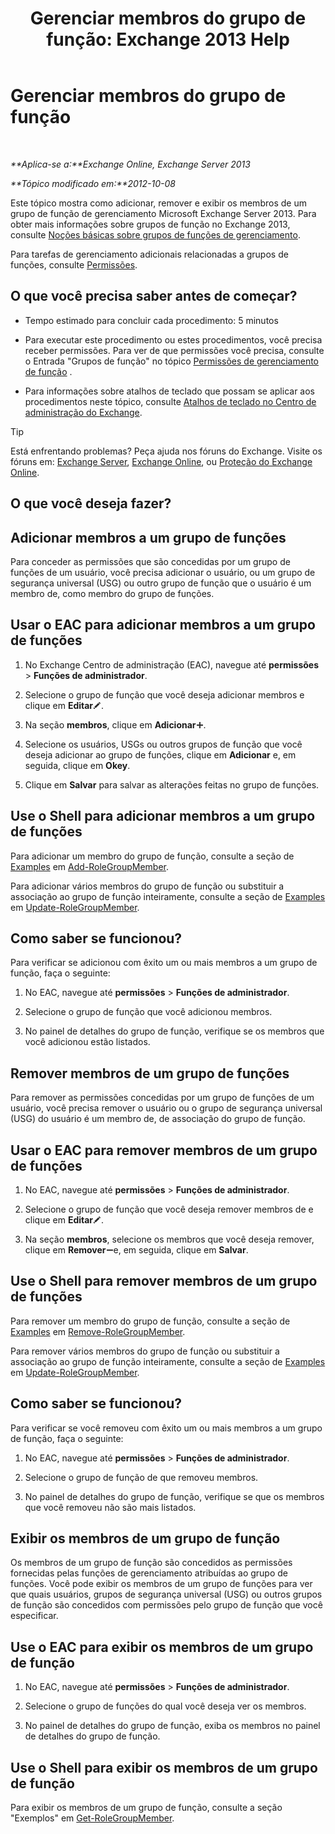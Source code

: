 ﻿---
title: 'Gerenciar membros do grupo de função: Exchange 2013 Help'
TOCTitle: Gerenciar membros do grupo de função
ms:assetid: c064729d-7cda-47fc-b105-acf4b300d430
ms:mtpsurl: https://technet.microsoft.com/pt-br/library/JJ657492(v=EXCHG.150)
ms:contentKeyID: 50486543
ms.date: 05/22/2018
mtps_version: v=EXCHG.150
ms.translationtype: MT
---

# Gerenciar membros do grupo de função

 

_**Aplica-se a:**Exchange Online, Exchange Server 2013_

_**Tópico modificado em:**2012-10-08_

Este tópico mostra como adicionar, remover e exibir os membros de um grupo de função de gerenciamento Microsoft Exchange Server 2013. Para obter mais informações sobre grupos de função no Exchange 2013, consulte [Noções básicas sobre grupos de funções de gerenciamento](understanding-management-role-groups-exchange-2013-help.md).

Para tarefas de gerenciamento adicionais relacionadas a grupos de funções, consulte [Permissões](permissions-exchange-2013-help.md).

## O que você precisa saber antes de começar?

  - Tempo estimado para concluir cada procedimento: 5 minutos

  - Para executar este procedimento ou estes procedimentos, você precisa receber permissões. Para ver de que permissões você precisa, consulte o Entrada "Grupos de função" no tópico [Permissões de gerenciamento de função](role-management-permissions-exchange-2013-help.md) .

  - Para informações sobre atalhos de teclado que possam se aplicar aos procedimentos neste tópico, consulte [Atalhos de teclado no Centro de administração do Exchange](keyboard-shortcuts-in-the-exchange-admin-center-exchange-online-protection-help.md).


> [!TIP]
> Está enfrentando problemas? Peça ajuda nos fóruns do Exchange. Visite os fóruns em: <A href="https://go.microsoft.com/fwlink/p/?linkid=60612">Exchange Server</A>, <A href="https://go.microsoft.com/fwlink/p/?linkid=267542">Exchange Online</A>, ou <A href="https://go.microsoft.com/fwlink/p/?linkid=285351">Proteção do Exchange Online</A>.



## O que você deseja fazer?

## Adicionar membros a um grupo de funções

Para conceder as permissões que são concedidas por um grupo de funções de um usuário, você precisa adicionar o usuário, ou um grupo de segurança universal (USG) ou outro grupo de função que o usuário é um membro de, como membro do grupo de funções.

## Usar o EAC para adicionar membros a um grupo de funções

1.  No Exchange Centro de administração (EAC), navegue até **permissões** \> **Funções de administrador**.

2.  Selecione o grupo de função que você deseja adicionar membros e clique em **Editar**![Ícone de edição](images/JJ218640.6f53ccb2-1f13-4c02-bea0-30690e6ea71d(EXCHG.150).gif "Ícone de edição").

3.  Na seção **membros**, clique em **Adicionar**![Ícone Adicionar](images/JJ218640.c1e75329-d6d7-4073-a27d-498590bbb558(EXCHG.150).gif "Ícone Adicionar").

4.  Selecione os usuários, USGs ou outros grupos de função que você deseja adicionar ao grupo de funções, clique em **Adicionar** e, em seguida, clique em **Okey**.

5.  Clique em **Salvar** para salvar as alterações feitas no grupo de funções.

## Use o Shell para adicionar membros a um grupo de funções

Para adicionar um membro do grupo de função, consulte a seção de [Examples](https://technet.microsoft.com/pt-br/dd638207\(exchg.150\)#examples) em [Add-RoleGroupMember](https://technet.microsoft.com/pt-br/library/dd638207\(v=exchg.150\)).

Para adicionar vários membros do grupo de função ou substituir a associação ao grupo de função inteiramente, consulte a seção de [Examples](https://technet.microsoft.com/pt-br/dd638116\(exchg.150\)#examples) em [Update-RoleGroupMember](https://technet.microsoft.com/pt-br/library/dd638116\(v=exchg.150\)).

## Como saber se funcionou?

Para verificar se adicionou com êxito um ou mais membros a um grupo de função, faça o seguinte:

1.  No EAC, navegue até **permissões** \> **Funções de administrador**.

2.  Selecione o grupo de função que você adicionou membros.

3.  No painel de detalhes do grupo de função, verifique se os membros que você adicionou estão listados.

## Remover membros de um grupo de funções

Para remover as permissões concedidas por um grupo de funções de um usuário, você precisa remover o usuário ou o grupo de segurança universal (USG) do usuário é um membro de, de associação do grupo de função.

## Usar o EAC para remover membros de um grupo de funções

1.  No EAC, navegue até **permissões** \> **Funções de administrador**.

2.  Selecione o grupo de função que você deseja remover membros de e clique em **Editar**![Ícone de edição](images/JJ218640.6f53ccb2-1f13-4c02-bea0-30690e6ea71d(EXCHG.150).gif "Ícone de edição").

3.  Na seção **membros**, selecione os membros que você deseja remover, clique em **Remover**![ícone Remover](images/JJ657492.479b6ced-8d64-4277-a725-f17fea202b28(EXCHG.150).gif "ícone Remover")e, em seguida, clique em **Salvar**.

## Use o Shell para remover membros de um grupo de funções

Para remover um membro do grupo de função, consulte a seção de [Examples](https://technet.microsoft.com/pt-br/dd638208\(exchg.150\)#examples) em [Remove-RoleGroupMember](https://technet.microsoft.com/pt-br/library/dd638208\(v=exchg.150\)).

Para remover vários membros do grupo de função ou substituir a associação ao grupo de função inteiramente, consulte a seção de [Examples](https://technet.microsoft.com/pt-br/dd638116\(exchg.150\)#examples) em [Update-RoleGroupMember](https://technet.microsoft.com/pt-br/library/dd638116\(v=exchg.150\)).

## Como saber se funcionou?

Para verificar se você removeu com êxito um ou mais membros a um grupo de função, faça o seguinte:

1.  No EAC, navegue até **permissões** \> **Funções de administrador**.

2.  Selecione o grupo de função de que removeu membros.

3.  No painel de detalhes do grupo de função, verifique se que os membros que você removeu não são mais listados.

## Exibir os membros de um grupo de função

Os membros de um grupo de função são concedidos as permissões fornecidas pelas funções de gerenciamento atribuídas ao grupo de funções. Você pode exibir os membros de um grupo de funções para ver que quais usuários, grupos de segurança universal (USG) ou outros grupos de função são concedidos com permissões pelo grupo de função que você especificar.

## Use o EAC para exibir os membros de um grupo de função

1.  No EAC, navegue até **permissões** \> **Funções de administrador**.

2.  Selecione o grupo de funções do qual você deseja ver os membros.

3.  No painel de detalhes do grupo de função, exiba os membros no painel de detalhes do grupo de função.

## Use o Shell para exibir os membros de um grupo de função

Para exibir os membros de um grupo de função, consulte a seção "Exemplos" em [Get-RoleGroupMember](https://technet.microsoft.com/pt-br/library/dd638093\(v=exchg.150\)).

